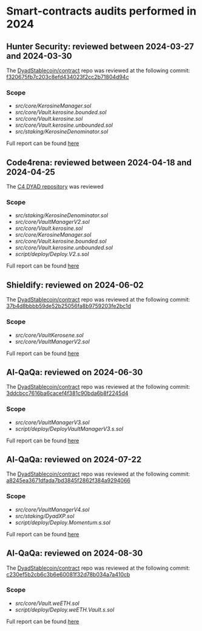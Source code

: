 # Smart-contracts audits performed in 2024

## Hunter Security: reviewed between 2024-03-27 and 2024-03-30

The [DyadStablecoin/contract](https://github.com/DyadStablecoin/contracts) repo was reviewed at the following commit: [f320675fb7c203c8efd434023f2cc2b71804d94c](https://github.com/DyadStablecoin/contracts/tree/f320675fb7c203c8efd434023f2cc2b71804d94c)

### Scope

- *src/core/KerosineManager.sol*
- *src/core/Vault.kerosine.bounded.sol*
- *src/core/Vault.kerosine.sol*
- *src/core/Vault.kerosine.unbounded.sol*
- *src/staking/KerosineDenominator.sol*

Full report can be found [here](./assets/20240402_hunter_security.pdf)

## Code4rena: reviewed between 2024-04-18 and 2024-04-25

The [C4 DYAD repository](https://github.com/code-423n4/2024-04-dyad) was reviewed

### Scope

- *src/staking/KerosineDenominator.sol*
- *src/core/VaultManagerV2.sol*
- *src/core/Vault.kerosine.sol*
- *src/core/KerosineManager.sol*
- *src/core/Vault.kerosine.bounded.sol*
- *src/core/Vault.kerosine.unbounded.sol*
- *script/deploy/Deploy.V2.s.sol*

Full report can be found [here](https://code4rena.com/reports/2024-04-dyad)

## Shieldify: reviewed on 2024-06-02

The [DyadStablecoin/contract](https://github.com/DyadStablecoin/contracts) repo was reviewed at the following commit: [37b4d8bbbb59de52b25056fa8b9759203fe2bc1d](https://github.com/DyadStablecoin/contracts/tree/37b4d8bbbb59de52b25056fa8b9759203fe2bc1d)

### Scope

- *src/core/VaultKerosene.sol*
- *src/core/VaultManagerV2.sol*

Full report can be found [here](./assets/20240602_shieldify.pdf)

## Al-QaQa: reviewed on 2024-06-30

The [DyadStablecoin/contract](https://github.com/DyadStablecoin/contracts/tree/deploy/vaultManagerV3) repo was reviewed at the following commit: [3ddcbcc7616ba6cacef4f381c90bda6b8f2245d4](https://github.com/DyadStablecoin/contracts/tree/3ddcbcc7616ba6cacef4f381c90bda6b8f2245d4)

### Scope

- *src/core/VaultManagerV3.sol*
- *script/deploy/DeployVaultManagerV3.s.sol*

Full report can be found [here](./assets/20240630_alqaqa.pdf)

## Al-QaQa: reviewed on 2024-07-22

The [DyadStablecoin/contract](https://github.com/DyadStablecoin/contracts/tree/feat/momentum) repo was reviewed at the following commit: [a8245ea3671dfada7bd3845f2862f384a9294066](https://github.com/DyadStablecoin/contracts/tree/a8245ea3671dfada7bd3845f2862f384a9294066)

### Scope

- *src/core/VaultManagerV4.sol*
- *src/staking/DyadXP.sol*
- *script/deploy/Deploy.Momentum.s.sol*

Full report can be found [here](./assets/20240722_alqaqa.pdf)

## Al-QaQa: reviewed on 2024-08-30

The [DyadStablecoin/contract](https://github.com/DyadStablecoin/contracts/tree/feat/momentum) repo was reviewed at the following commit: [c230ef5b2cb6c3b6e60081f32d78b034a7a410cb](https://github.com/DyadStablecoin/contracts/tree/c230ef5b2cb6c3b6e60081f32d78b034a7a410cb)

### Scope

- *src/core/Vault.weETH.sol*
- *script/deploy/Deploy.weETH.Vault.s.sol*

Full report can be found [here](./assets/20240830_alqaqa.pdf)